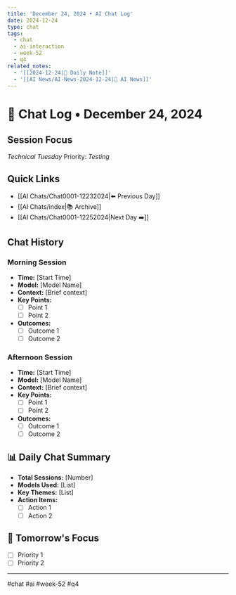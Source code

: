 ```yaml
---
title: 'December 24, 2024 • AI Chat Log'
date: 2024-12-24
type: chat
tags:
  - chat
  - ai-interaction
  - week-52
  - q4
related_notes:
  - '[[2024-12-24|📝 Daily Note]]'
  - '[[AI News/AI-News-2024-12-24|🤖 AI News]]'
---
```

# 💬 Chat Log • December 24, 2024

## Session Focus
*Technical Tuesday*
Priority: *Testing*

## Quick Links
- [[AI Chats/Chat0001-12232024|⬅️ Previous Day]]
- [[AI Chats/index|📚 Archive]]
- [[AI Chats/Chat0001-12252024|Next Day ➡️]]

## Chat History

### Morning Session
- **Time:** [Start Time]
- **Model:** [Model Name]
- **Context:** [Brief context]
- **Key Points:**
  - [ ] Point 1
  - [ ] Point 2
- **Outcomes:**
  - [ ] Outcome 1
  - [ ] Outcome 2

### Afternoon Session
- **Time:** [Start Time]
- **Model:** [Model Name]
- **Context:** [Brief context]
- **Key Points:**
  - [ ] Point 1
  - [ ] Point 2
- **Outcomes:**
  - [ ] Outcome 1
  - [ ] Outcome 2

## 📊 Daily Chat Summary
- **Total Sessions:** [Number]
- **Models Used:** [List]
- **Key Themes:** [List]
- **Action Items:**
  - [ ] Action 1
  - [ ] Action 2

## 🎯 Tomorrow's Focus
- [ ] Priority 1
- [ ] Priority 2

---
#chat #ai #week-52 #q4